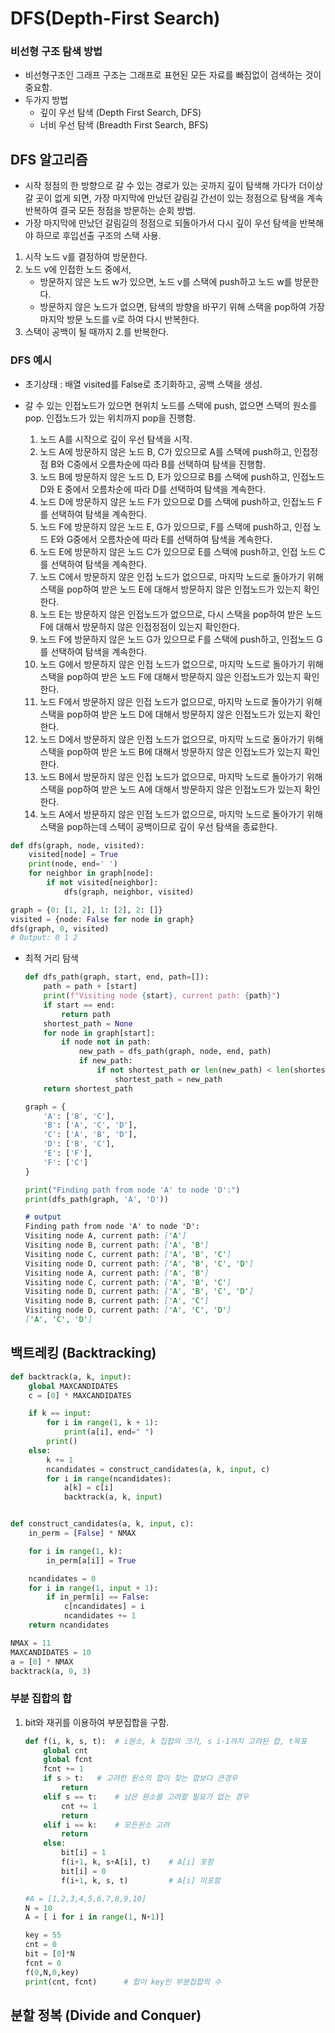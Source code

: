 DFS(Depth-First Search)
=======
### 비선형 구조 탐색 방법
- 비선형구조인 그래프 구조는 그래프로 표현된 모든 자료를 빠짐없이 검색하는 것이 중요함.
- 두가지 방법
  - 깊이 우선 탐색 (Depth First Search, DFS)
  - 너비 우선 탐색 (Breadth First Search, BFS)
## DFS 알고리즘
- 시작 정점의 한 방향으로 갈 수 있는 경로가 있는 곳까지 깊이 탐색해 가다가 더이상 갈 곳이 없게 되면, 가장 마지막에 만났던 갈림길 간선이 있는 정점으로 탐색을 계속 반복하여 결국 모든 정점을 방문하는 순회 방법.
- 가장 마지막에 만났던 갈림길의 정점으로 되돌아가서 다시 깊이 우선 탐색을 반복해야 하므로 후입선출 구조의 스택 사용.
1. 시작 노드 v를 결정하여 방문한다.
2. 노드 v에 인접한 노드 중에서,
   - 방문하지 않은 노드 w가 있으면, 노드 v를 스택에 push하고 노드 w를 방문한다.
   - 방문하지 않은 노드가 없으면, 탐색의 방향을 바꾸기 위해 스택을 pop하여 가장 마지막 방문 노드를 v로 하여 다시 반복한다.
3. 스택이 공백이 될 때까지 2.를 반복한다.

### DFS 예시
- 초기상태 : 배열 visited를 False로 초기화하고, 공백 스택을 생성.
- 갈 수 있는 인접노드가 있으면 현위치 노드를 스택에 push, 없으면 스택의 원소를 pop. 인접노드가 있는 위치까지 pop을 진행함.

  1. 노드 A를 시작으로 깊이 우선 탐색을 시작.
  2. 노드 A에 방문하지 않은 노드 B, C가 있으므로 A를 스택에 push하고, 인접정점 B와 C중에서 오름차순에 따라 B를 선택하여 탐색을 진행함.
  3. 노드 B에 방문하지 않은 노드 D, E가 있으므로 B를 스택에 push하고, 인접노드 D와 E 중에서 오름차순에 따라 D를 선택하여 탐색을 계속한다.
  4. 노드 D에 방문하지 않은 노드 F가 있으므로 D를 스택에 push하고, 인접노드 F를 선택하여 탐색을 계속한다.
  5.  노드 F에 방문하지 않은 노드 E, G가 있으므로, F를 스택에 push하고, 인접 노드 E와 G중에서 오름차순에 따라 E를 선택하여 탐색을 계속한다.
  6.  노드 E에 방문하지 않은 노드 C가 있으므로 E를 스택에 push하고, 인접 노드 C를 선택하여 탐색을 계속한다.
  7.  노드 C에서 방문하지 않은 인접 노드가 없으므로, 마지막 노드로 돌아가기 위해 스택을 pop하여 받은 노드 E에 대해서 방문하지 않은 인접노드가 있는지 확인한다.
  8.  노드 E는 방문하지 않은 인접노드가 없으므로, 다시 스택을 pop하여 받은 노드 F에 대해서 방문하지 않은 인접정점이 있는지 확인한다.
  9.  노드 F에 방문하지 않은 노드 G가 있으므로 F를 스택에 push하고, 인접노드 G를 선택하여 탐색을 계속한다.
  10. 노드 G에서 방문하지 않은 인접 노드가 없으므로, 마지막 노드로 돌아가기 위해 스택을 pop하여 받은 노드 F에 대해서 방문하지 않은 인접노드가 있는지 확인한다. 
  11. 노드 F에서 방문하지 않은 인접 노드가 없으므로, 마지막 노드로 돌아가기 위해 스택을 pop하여 받은 노드 D에 대해서 방문하지 않은 인접노드가 있는지 확인한다.
  12. 노드 D에서 방문하지 않은 인접 노드가 없으므로, 마지막 노드로 돌아가기 위해 스택을 pop하여 받은 노드 B에 대해서 방문하지 않은 인접노드가 있는지 확인한다.
  13. 노드 B에서 방문하지 않은 인접 노드가 없으므로, 마지막 노드로 돌아가기 위해 스택을 pop하여 받은 노드 A에 대해서 방문하지 않은 인접노드가 있는지 확인한다.
  14. 노드 A에서 방문하지 않은 인접 노드가 없으므로, 마지막 노드로 돌아가기 위해 스택을 pop하는데 스택이 공백이므로 깊이 우선 탐색을 종료한다.    


```python
def dfs(graph, node, visited):
    visited[node] = True
    print(node, end=' ')
    for neighbor in graph[node]:
        if not visited[neighbor]:
            dfs(graph, neighbor, visited)

graph = {0: [1, 2], 1: [2], 2: []}
visited = {node: False for node in graph}
dfs(graph, 0, visited)
# Output: 0 1 2
```

- 최적 거리 탐색
    ```python
    def dfs_path(graph, start, end, path=[]):
        path = path + [start]
        print(f"Visiting node {start}, current path: {path}")
        if start == end:
            return path
        shortest_path = None
        for node in graph[start]:
            if node not in path:
                new_path = dfs_path(graph, node, end, path)
                if new_path:
                    if not shortest_path or len(new_path) < len(shortest_path):
                        shortest_path = new_path
        return shortest_path

    graph = {
        'A': ['B', 'C'],
        'B': ['A', 'C', 'D'],
        'C': ['A', 'B', 'D'],
        'D': ['B', 'C'],
        'E': ['F'],
        'F': ['C']
    }

    print("Finding path from node 'A' to node 'D':")
    print(dfs_path(graph, 'A', 'D'))
    ```

    ```markdown
    # output
    Finding path from node 'A' to node 'D':
    Visiting node A, current path: ['A']
    Visiting node B, current path: ['A', 'B']
    Visiting node C, current path: ['A', 'B', 'C']
    Visiting node D, current path: ['A', 'B', 'C', 'D']
    Visiting node A, current path: ['A', 'B']
    Visiting node C, current path: ['A', 'B', 'C']
    Visiting node D, current path: ['A', 'B', 'C', 'D']
    Visiting node B, current path: ['A', 'C']
    Visiting node D, current path: ['A', 'C', 'D']
    ['A', 'C', 'D']
    ```

## 백트레킹 (Backtracking)
```python
def backtrack(a, k, input):
    global MAXCANDIDATES
    c = [0] * MAXCANDIDATES

    if k == input:
        for i in range(1, k + 1):
            print(a[i], end=" ")
        print()
    else:
        k += 1
        ncandidates = construct_candidates(a, k, input, c)
        for i in range(ncandidates):
            a[k] = c[i]
            backtrack(a, k, input)


def construct_candidates(a, k, input, c):
    in_perm = [False] * NMAX

    for i in range(1, k):
        in_perm[a[i]] = True

    ncandidates = 0
    for i in range(1, input + 1):
        if in_perm[i] == False:
            c[ncandidates] = i
            ncandidates += 1
    return ncandidates

NMAX = 11
MAXCANDIDATES = 10
a = [0] * NMAX
backtrack(a, 0, 3)
```  
### 부분 집합의 합
1. bit와 재귀를 이용하여 부분집합을 구함.
    ```python
    def f(i, k, s, t):  # i원소, k 집합의 크기, s i-1까지 고려된 합, t목표
        global cnt
        global fcnt
        fcnt += 1
        if s > t:   # 고려한 원소의 합이 찾는 합보다 큰경우
            return
        elif s == t:    # 남은 원소를 고려할 필요가 없는 경우
            cnt += 1
            return
        elif i == k:    # 모든원소 고려
            return
        else:
            bit[i] = 1
            f(i+1, k, s+A[i], t)    # A[i] 포함
            bit[i] = 0
            f(i+1, k, s, t)         # A[i] 미포함

    #A = [1,2,3,4,5,6,7,8,9,10]
    N = 10
    A = [ i for i in range(1, N+1)]

    key = 55
    cnt = 0
    bit = [0]*N
    fcnt = 0
    f(0,N,0,key)
    print(cnt, fcnt)      # 합이 key인 부분집합의 수
    ```

## 분할 정복 (Divide and Conquer)